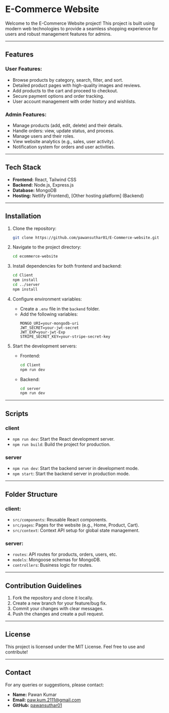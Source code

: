 # E-Commerce Website

Welcome to the E-Commerce Website project! This project is built using modern web technologies to provide a seamless shopping experience for users and robust management features for admins.

---

## Features

### User Features:

- Browse products by category, search, filter, and sort.
- Detailed product pages with high-quality images and reviews.
- Add products to the cart and proceed to checkout.
- Secure payment options and order tracking.
- User account management with order history and wishlists.

### Admin Features:

- Manage products (add, edit, delete) and their details.
- Handle orders: view, update status, and process.
- Manage users and their roles.
- View website analytics (e.g., sales, user activity).
- Notification system for orders and user activities.

---

## Tech Stack

- **Frontend:** React, Tailwind CSS
- **Backend:** Node.js, Express.js
- **Database:** MongoDB
- **Hosting:** Netlify (Frontend), [Other hosting platform] (Backend)

---

## Installation

1. Clone the repository:

   ```bash
   git clone https://github.com/pawansuthar01/E-Commerce-website.git
   ```

2. Navigate to the project directory:

   ```bash
   cd ecommerce-website
   ```

3. Install dependencies for both frontend and backend:

   ```bash
   cd Client
   npm install
   cd ../server
   npm install
   ```

4. Configure environment variables:

   - Create a `.env` file in the `backend` folder.
   - Add the following variables:
     ```env
     MONGO_URI=your-mongodb-uri
     JWT_SECRET=your-jwt-secret
     JWT_EXP=your-jwt-Exp
     STRIPE_SECRET_KEY=your-stripe-secret-key
     ```

5. Start the development servers:
   - Frontend:
     ```bash
     cd Client
     npm run dev
     ```
   - Backend:
     ```bash
     cd server
     npm run dev
     ```

---

## Scripts

### client

- `npm run dev`: Start the React development server.
- `npm run build`: Build the project for production.

### server

- `npm run dev`: Start the backend server in development mode.
- `npm start`: Start the backend server in production mode.

---

## Folder Structure

### client:

- `src/components`: Reusable React components.
- `src/pages`: Pages for the website (e.g., Home, Product, Cart).
- `src/context`: Context API setup for global state management.

### server:

- `routes`: API routes for products, orders, users, etc.
- `models`: Mongoose schemas for MongoDB.
- `controllers`: Business logic for routes.

---

## Contribution Guidelines

1. Fork the repository and clone it locally.
2. Create a new branch for your feature/bug fix.
3. Commit your changes with clear messages.
4. Push the changes and create a pull request.

---

## License

This project is licensed under the MIT License. Feel free to use and contribute!

---

## Contact

For any queries or suggestions, please contact:

- **Name:** Pawan Kumar
- **Email:** paw.kum.2111@gmail.com
- **GitHub:** [pawansuthar01](https://github.com/pawansuthar01)
